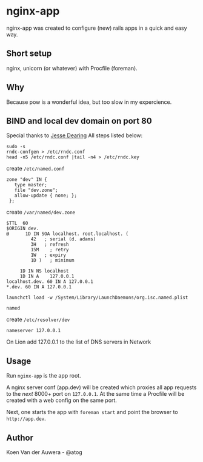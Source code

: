 nginx-app
=========

nginx-app was created to configure (new) rails apps in a quick and easy way.

Short setup
-----------

nginx, unicorn (or whatever) with Procfile (foreman).

Why
---

Because pow is a wonderful idea, but too slow in my expercience.

BIND and local dev domain on port 80
------------------------------------

Special thanks to [Jesse Dearing](http://jessedearing.com/nodes/9)
All steps listed below:

```
sudo -s
rndc-confgen > /etc/rndc.conf
head -n5 /etc/rndc.conf |tail -n4 > /etc/rndc.key
```

create `/etc/named.conf`

```
zone "dev" IN {
   type master;
   file "dev.zone";
   allow-update { none; };
 };
```

create `/var/named/dev.zone`

```
$TTL  60
$ORIGIN dev.
@      1D IN SOA localhost. root.localhost. (
         42   ; serial (d. adams)
         3H   ; refresh
         15M    ; retry
         1W   ; expiry
         1D )   ; minimum

     1D IN NS localhost
     1D IN A    127.0.0.1
localhost.dev. 60 IN A 127.0.0.1
*.dev. 60 IN A 127.0.0.1
```

`launchctl load -w /System/Library/LaunchDaemons/org.isc.named.plist`

`named`

create `/etc/resolver/dev`

`nameserver 127.0.0.1`

On Lion add 127.0.0.1 to the list of DNS servers in Network


Usage
-----

Run `nginx-app` is the app root. 

A nginx server conf (app.dev) will be created which proxies all app requests to the _next_ 8000+ port on `127.0.0.1`. At the same time a Procfile will be created with a web config on the same port.

Next, one starts the app with `foreman start` and point the browser to `http://app.dev`.

Author
------

Koen Van der Auwera - @atog